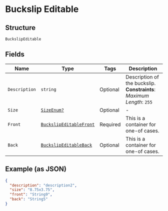 
# Buckslip Editable

## Structure

`BuckslipEditable`

## Fields

| Name | Type | Tags | Description |
|  --- | --- | --- | --- |
| `Description` | `string` | Optional | Description of the buckslip.<br>**Constraints**: *Maximum Length*: `255` |
| `Size` | [`SizeEnum?`](../../doc/models/size-enum.md) | Optional | - |
| `Front` | [`BuckslipEditableFront`](../../doc/models/containers/buckslip-editable-front.md) | Required | This is a container for one-of cases. |
| `Back` | [`BuckslipEditableBack`](../../doc/models/containers/buckslip-editable-back.md) | Optional | This is a container for one-of cases. |

## Example (as JSON)

```json
{
  "description": "description2",
  "size": "8.75x3.75",
  "front": "String9",
  "back": "String5"
}
```

